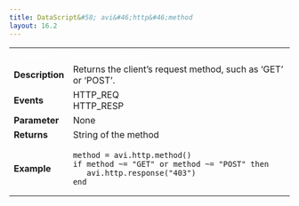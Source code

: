 ```yaml
---
title: DataScript&#58; avi&#46;http&#46;method
layout: 16.2
---
```

<table class="table table-hover table table-bordered table-hover">  
<tbody>       
<tr>   
<td><font size="3" color="white"><strong>Function</strong></font></td>
<td><font color="white"><b>avi.http.method()</b></font></td>
</tr>
<tr>   
<td><font size="3"><strong>Description</strong></font></td>
<td>Returns the client’s request method, such as ‘GET’ or ‘POST’.</td>
</tr>
<tr>   
<td><font size="3"><strong>Events</strong></font></td>
<td>HTTP_REQ<br> HTTP_RESP</td>
</tr>
<tr>   
<td><font size="3"><strong>Parameter</strong></font></td>
<td>None</td>
</tr>
<tr>   
<td><font size="3"><strong>Returns</strong></font></td>
<td>String of the method</td>
</tr>
<tr>   
<td><font size="3"><strong>Example</strong></font></td>
<td><!-- Crayon Syntax Highlighter v2.7.1 --> <pre><code class="language-lua">method = avi.http.method()
if method ~= "GET" or method ~= "POST" then
   avi.http.response("403")
end</code></pre> 
<!-- [Format Time: 0.0018 seconds] --></td>
</tr>
</tbody>
</table> 